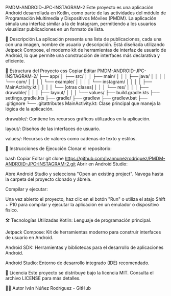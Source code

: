 PMDM-ANDROID-JPC-INSTAGRAM-2
Este proyecto es una aplicación Android desarrollada en Kotlin, como parte de las actividades del módulo de Programación Multimedia y Dispositivos Móviles (PMDM). La aplicación simula una interfaz similar a la de Instagram, permitiendo a los usuarios visualizar publicaciones en un formato de lista.

🧠 Descripción
La aplicación presenta una lista de publicaciones, cada una con una imagen, nombre de usuario y descripción. Está diseñada utilizando Jetpack Compose, el moderno kit de herramientas de interfaz de usuario de Android, lo que permite una construcción de interfaces más declarativa y eficiente.

📁 Estructura del Proyecto
css
Copiar
Editar
PMDM-ANDROID-JPC-INSTAGRAM-2/
├── app/
│   ├── src/
│   │   ├── main/
│   │   │   ├── java/
│   │   │   │   └── com/
│   │   │   │       └── example/
│   │   │   │           └── instagram/
│   │   │   │               ├── MainActivity.kt
│   │   │   │               └── [otras clases]
│   │   │   └── res/
│   │   │       ├── drawable/
│   │   │       ├── layout/
│   │   │       └── values/
├── build.gradle.kts
├── settings.gradle.kts
├── gradle/
├── gradlew
├── gradlew.bat
├── .gitignore
└── .gitattributes
MainActivity.kt: Clase principal que maneja la lógica de la aplicación.

drawable/: Contiene los recursos gráficos utilizados en la aplicación.

layout/: Diseños de las interfaces de usuario.

values/: Recursos de valores como cadenas de texto y estilos.

🚀 Instrucciones de Ejecución
Clonar el repositorio:

bash
Copiar
Editar
git clone https://github.com/Ivannunezrodriguez/PMDM-ANDROID-JPC-INSTAGRAM-2.git
Abrir en Android Studio:

Abre Android Studio y selecciona "Open an existing project". Navega hasta la carpeta del proyecto clonado y ábrela.

Compilar y ejecutar:

Una vez abierto el proyecto, haz clic en el botón "Run" o utiliza el atajo Shift + F10 para compilar y ejecutar la aplicación en un emulador o dispositivo físico.

🛠️ Tecnologías Utilizadas
Kotlin: Lenguaje de programación principal.

Jetpack Compose: Kit de herramientas moderno para construir interfaces de usuario en Android.

Android SDK: Herramientas y bibliotecas para el desarrollo de aplicaciones Android.

Android Studio: Entorno de desarrollo integrado (IDE) recomendado.

📄 Licencia
Este proyecto se distribuye bajo la licencia MIT. Consulta el archivo LICENSE para más detalles.

👨‍💻 Autor
Iván Núñez Rodríguez - GitHub
